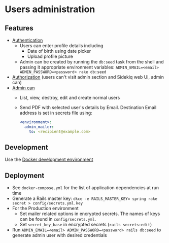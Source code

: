 # Users administration

## Features

* [Authentication](spec/feature/authentication_spec.rb)
  * Users can enter profile details including
    * Date of birth using date picker
    * Upload profile picture
  * Admin can be created by running the `db:seed` task from the shell and passing it appropriate environment variables: `ADMIN_EMAIL=<email> ADMIN_PASSWORD=<password> rake db:seed`
* [Authorization](spec/feature/authorization_spec.rb) (users can't visit admin section and Sidekiq web UI, admin can)
* [Admin can](spec/feature/admin_dashboard_spec.rb)
  * List, view, destroy, edit and create normal users
  * Send PDF with selected user's details by Email. Destination Email address is set in secrets file using:

    ```yaml
    <environment>:
      admin_mailer:
        to: <recipient@example.com>
    ```

## Development

Use the [Docker development environment](DOCKER.LOCAL.md)

## Deployment

* See `docker-compose.yml` for the list of application dependencies at run time
* Generate a Rails master key: `dkce -e RAILS_MASTER_KEY= spring rake secret > config/secrets.yml.key`
* For the Production environment
  * Set mailer related options in encrypted secrets. The names of keys can be found in `config/secrets.yml`.
  * Set `secret_key_base` in encrypted secrets (`rails secrets:edit`)
* Run `ADMIN_EMAIL=<email> ADMIN_PASSWORD=<password> rails db:seed` to generate admin user with desired credentials
